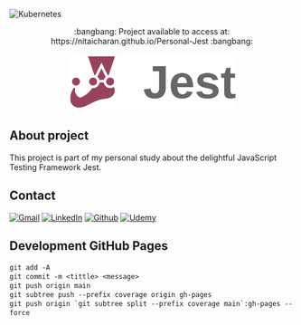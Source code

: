 <!-- PROJECT SHIELDS -->
![Kubernetes][kubernetes-shield]

<p align="center">:bangbang: Project available to access at: https://nitaicharan.github.io/Personal-Jest :bangbang:</p>

<!--[![](PREVIEW.svg)](https://nitaicharan.github.io/Personal-Jest/)-->
<a href="https://nitaicharan.github.io/Personal-Jest">
  <p align="center">
    <img style="height: 100px" src="PREVIEW.svg">
  </p>
</a>

## About project

This project is part of my personal study about the delightful JavaScript Testing Framework Jest.

## Contact

[![Gmail][gmail-shield]][gmail-url]
[![LinkedIn][linkedin-shield]][linkedin-url]
[![Github][github-shield]][github-url]
[![Udemy][udemy-shield]][udemy-url]

## Development GitHub Pages
```
git add -A
git commit -m <tittle> <message>
git push origin main
git subtree push --prefix coverage origin gh-pages
git push origin `git subtree split --prefix coverage main`:gh-pages --force
```

<!-- ALIAS README -->

[course-url]: #
[instructor-url]: #
[certificate-url]: #

<!-- CONTACT SHIELDS -->

[linkedin-shield]: https://img.shields.io/badge/-LinkedIn-white.svg?logo=linkedin&colorB=0077B5&logoColor=white
[linkedin-url]: https://linkedin.com/in/nitaicharan/
[gmail-shield]: https://img.shields.io/badge/-Gmail-black.svg?logo=gmail&colorB=D14836&logoColor=white
[gmail-url]: mailto:niaicharan@gmail.com?subject=It%20comes%20from%20Github%20profile
[github-shield]: https://img.shields.io/badge/-Github-black.svg?logo=github&colorB=181717&logoColor=white
[github-url]: https://github.com/nitaicharan
[instagram-shield]: https://img.shields.io/badge/-Instagram-black.svg?logo=instagram&colorB=EC5252&logoColor=white
[instagram-url]: https://instagram.com/nitaicharan/?hl=pt-br
[twitter-shield]: https://img.shields.io/badge/-Twitter-black.svg?logo=twitter&colorB=1DA1F2&logoColor=white
[twitter-url]: https://twitter.com/nitaicharan1
[facebook-shield]: https://img.shields.io/badge/-Facebook-black.svg?logo=facebook&colorB=4172B8&logoColor=white
[facebook-url]: https://facebook.com/NitaiCharan1
[udemy-shield]: https://img.shields.io/badge/-Udemy-black.svg?logo=udemy&colorB=EC5252&logoColor=white
[udemy-url]: https://udemy.com/user/nitai-charan/
[hackerrank-shield]: https://img.shields.io/badge/-HackerRank-white.svg?logo=hackerrank&colorB=2EC866&logoColor=white
[hackerrank-url]: https://hackerrank.com/nitaicharan

<!-- PROJECT SHIELDS -->

[html5-shield]: https://img.shields.io/badge/-HTML5-black.svg?logo=html5&colorB=E34F26&logoColor=white
[css3-shield]: https://img.shields.io/badge/-CSS3-black.svg?logo=css3&colorB=1572B6&logoColor=white
[sass-shield]: https://img.shields.io/badge/-SASS-black.svg?logo=sass&colorB=CC6699&logoColor=white
[angular-shield]: https://img.shields.io/badge/-Angular-black.svg?logo=angular&colorB=DD0031&logoColor=white
[java-shield]: https://img.shields.io/badge/-Java-black.svg?logoColor=white&logo=java&&colorB=007396
[typescript-shield]: https://img.shields.io/badge/-TypeScript-black.svg?logoColor=white&logo=typescript&&colorB=007ACC
[jquery-shield]: https://img.shields.io/badge/-jQuery-white.svg?logo=jquery&colorB=0769AD&logoColor=white
[spring-shield]: https://img.shields.io/badge/-Spring-white.svg?logo=spring&colorB=6DB33F&logoColor=white
[flutter-shield]: https://img.shields.io/badge/-Flutter-white.svg?logo=flutter&logoColor=white&colorB=02569B
[android-shield]: https://img.shields.io/badge/-Android-white.svg?logo=android&logoColor=white&colorB=3DDC84
[apple-shield]: https://img.shields.io/badge/-Apple-white.svg?logo=apple&logoColor=white&colorB=999999
[bootstrap-shield]:https://img.shields.io/badge/-Bootstrap-white.svg?logo=bootstrap&logoColor=white&colorB=563D7C
[react-shield]:https://img.shields.io/badge/-React-white.svg?logo=react&logoColor=white&colorB=61DAFB
[javascript-shield]:https://img.shields.io/badge/-JavaScript-white.svg?logo=javascript&logoColor=black&colorB=F7DF1E
[nodejs-shield]:https://img.shields.io/badge/-Node.js-white.svg?logo=node.js&logoColor=white&colorB=339933
[kubernetes-shield]:https://img.shields.io/badge/-Kubernetes-white.svg?logo=kubernetes&logoColor=white&colorB=326CE5